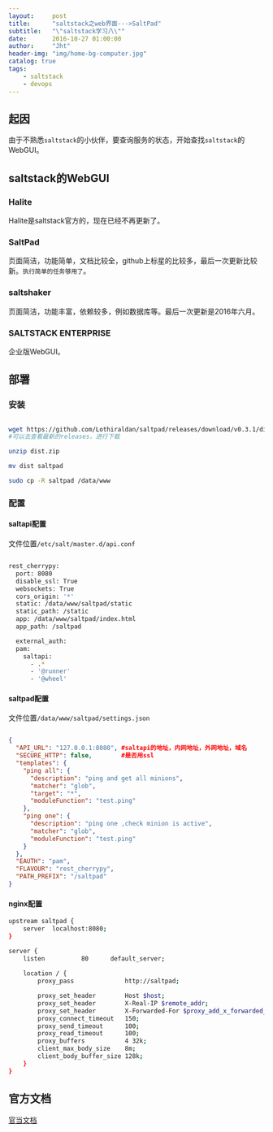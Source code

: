 ```yaml
---
layout:     post
title:      "saltstack之web界面--->SaltPad"
subtitle:   "\"saltstack学习八\""
date:       2016-10-27 01:00:00
author:     "Jht"
header-img: "img/home-bg-computer.jpg"
catalog: true
tags:
    - saltstack
    - devops
---
```




## 起因

由于不熟悉`saltstack`的小伙伴，要查询服务的状态，开始查找`saltstack`的WebGUI。

## saltstack的WebGUI

### Halite

Halite是saltstack官方的，现在已经不再更新了。

### SaltPad

页面简洁，功能简单，文档比较全，github上标星的比较多，最后一次更新比较新。`执行简单的任务够用了`。

### saltshaker

页面简洁，功能丰富，依赖较多，例如数据库等。最后一次更新是2016年六月。

### SALTSTACK ENTERPRISE

企业版WebGUI。

## 部署

### 安装

```bash

wget https://github.com/Lothiraldan/saltpad/releases/download/v0.3.1/dist.zip
#可以去查看最新的releases，进行下载

unzip dist.zip

mv dist saltpad

sudo cp -R saltpad /data/www

```

### 配置

#### saltapi配置

文件位置`/etc/salt/master.d/api.conf`

```bash

rest_cherrypy:
  port: 8080
  disable_ssl: True
  websockets: True
  cors_origin: '*'
  static: /data/www/saltpad/static
  static_path: /static
  app: /data/www/saltpad/index.html
  app_path: /saltpad

  external_auth:
  pam:
    saltapi:
      - .*
      - '@runner'
      - '@wheel'

```

#### saltpad配置

文件位置`/data/www/saltpad/settings.json`

```json

{
  "API_URL": "127.0.0.1:8080", #saltapi的地址，内网地址，外网地址，域名
  "SECURE_HTTP": false,        #是否用ssl
  "templates": {
    "ping all": {
      "description": "ping and get all minions",
      "matcher": "glob",
      "target": "*",
      "moduleFunction": "test.ping"
    },
    "ping one": {
      "description": "ping one ,check minion is active",
      "matcher": "glob",
      "moduleFunction": "test.ping"
    }
  },
  "EAUTH": "pam",
  "FLAVOUR": "rest_cherrypy",
  "PATH_PREFIX": "/saltpad"
}
```

#### nginx配置

```bash
upstream saltpad {
    server  localhost:8080;
}

server {
    listen          80      default_server;
    
    location / {
        proxy_pass              http://saltpad;

        proxy_set_header        Host $host;
        proxy_set_header        X-Real-IP $remote_addr;
        proxy_set_header        X-Forwarded-For $proxy_add_x_forwarded_for;
        proxy_connect_timeout   150;
        proxy_send_timeout      100;
        proxy_read_timeout      100;
        proxy_buffers           4 32k;
        client_max_body_size    8m;
        client_body_buffer_size 128k;
    }
}   
```

## 官方文档

[官当文档](https://github.com/Lothiraldan/saltpad)

